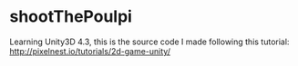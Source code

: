 shootThePoulpi
==============

Learning Unity3D 4.3, this is the source code I made following this tutorial: http://pixelnest.io/tutorials/2d-game-unity/ 

